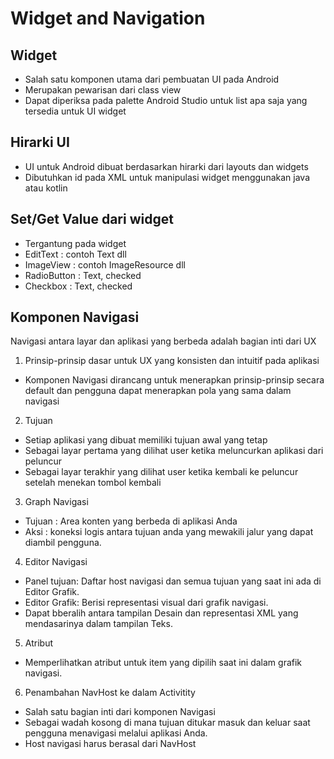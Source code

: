 # Widget and Navigation

## Widget 
- Salah satu komponen utama dari pembuatan UI pada Android
- Merupakan pewarisan dari class view
- Dapat diperiksa pada palette Android Studio untuk list apa saja yang tersedia untuk UI widget

## Hirarki UI
- UI untuk Android dibuat berdasarkan hirarki dari layouts dan widgets
- Dibutuhkan id pada XML untuk manipulasi widget menggunakan java atau kotlin

## Set/Get Value dari widget
- Tergantung pada widget
- EditText : contoh Text dll
- ImageView : contoh ImageResource dll
- RadioButton : Text, checked
- Checkbox : Text, checked

## Komponen Navigasi
Navigasi antara layar dan aplikasi yang berbeda adalah bagian inti dari UX 

1. Prinsip-prinsip dasar untuk UX yang konsisten dan intuitif pada aplikasi
- Komponen Navigasi dirancang untuk menerapkan prinsip-prinsip secara default dan pengguna dapat menerapkan pola yang sama dalam navigasi

2. Tujuan
  - Setiap aplikasi yang dibuat memiliki tujuan awal yang tetap
  - Sebagai layar pertama yang dilihat user ketika meluncurkan aplikasi dari peluncur
  - Sebagai layar terakhir yang dilihat user ketika kembali ke peluncur setelah menekan tombol kembali

3. Graph Navigasi
  - Tujuan : Area konten yang berbeda di aplikasi Anda
  - Aksi : koneksi logis antara tujuan anda yang mewakili jalur yang dapat diambil pengguna.

4. Editor Navigasi
  - Panel tujuan: Daftar host navigasi dan semua tujuan yang saat ini ada di Editor Grafik.
  - Editor Grafik: Berisi representasi visual dari grafik navigasi.
  - Dapat bberalih antara tampilan Desain dan representasi XML yang mendasarinya dalam tampilan Teks.

5. Atribut
- Memperlihatkan atribut untuk item yang dipilih saat ini dalam grafik navigasi.

6. Penambahan NavHost ke dalam Activitity
  - Salah satu bagian inti dari komponen Navigasi
  - Sebagai wadah kosong di mana tujuan ditukar masuk dan keluar saat pengguna menavigasi melalui aplikasi Anda.
  - Host navigasi harus berasal dari NavHost

